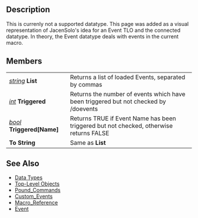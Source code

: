 ## Description

This is currenly not a supported datatype. This page was added as a visual representation of JacenSolo's idea for an
Event TLO and the connected datatype. In theory, the Event datatype deals with events in the current macro.

## Members

|                                                          |                                                                                        |
|----------------------------------------------------------|----------------------------------------------------------------------------------------|
| *[string](datatype-string.md)* **List**          | Returns a list of loaded Events, separated by commas                                   |
| *[int](datatype-int.md)* **Triggered**           | Returns the number of events which have been triggered but not checked by /doevents    |
| *[bool](datatype-bool.md)* **Triggered\[Name\]** | Returns TRUE if Event Name has been triggered but not checked, otherwise returns FALSE |
| **To String**                                            | Same as **List**                                                                       |

## See Also

-   [Data Types](data-types.md)
-   [Top-Level Objects](../top-level-objects/top-level-objects.md)
-   [Pound_Commands](../macro-commands/pound-commands.md)
-   [Custom_Events](../macros/custom-events.md)
-   [Macro_Reference](../documentation/macro-reference.md)
-   [Event](../macro-commands/event.md)


